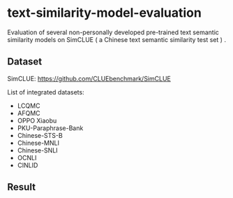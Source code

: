 # text-similarity-model-evaluation
Evaluation of several non-personally developed pre-trained text semantic similarity models on SimCLUE ( a Chinese text semantic similarity test set ) .

## Dataset

SimCLUE: https://github.com/CLUEbenchmark/SimCLUE

List of integrated datasets:
- LCQMC
- AFQMC
- OPPO Xiaobu
- PKU-Paraphrase-Bank
- Chinese-STS-B
- Chinese-MNLI
- Chinese-SNLI
- OCNLI
- CINLID

## Result

